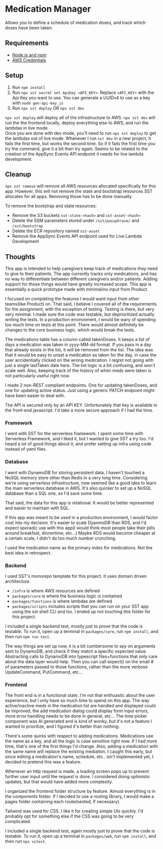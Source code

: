 # Medication Manager

Allows you to define a schedule of medication doses, and track which doses have been taken.

## Requirements

* [Node.js and npm](https://docs.npmjs.com/downloading-and-installing-node-js-and-npm)
* [AWS Credentials](https://sst.dev/docs/iam-credentials)

## Setup

1. Run `npm install`
2. Run `npx sst secret set ApiKey <API_KEY>`. Replace `<API_KEY>` with the Api Key you want to use. You can generate a UUIDv4 to use as a key with `node gen-api-key.js`
3. Run `npx sst deploy` OR `npx sst dev`

`npx sst deploy` will deploy all of the infrastructure to AWS. 
`npx sst dev` will run the the frontend locally, deploy everything else to AWS, and run the lambdas in live mode.  
Once you are done with dev mode, you'll need to run `npx sst deploy` to get the lambdas out of live mode. 
Whenever I run `sst dev` in a new project, it fails the first time, but works the second time. So if it fails the first time you try the command, give it a bit then try again. Seems to be related to the creation of the AppSync Events API endpoint it needs for live lambda development.

## Cleanup

`npx sst remove` will remove all AWS resources allocated specifically for this app. However, this will not remove the state and bootstrap resources SST allocates for all apps. Removing those has to be done manually.

To remove the bootstrap and state resources:

* Remove the S3 buckets `sst-state-<hash>` and `sst-asset-<hash>`
* Delete the SSM parameters stored under `/sst/passphrase/` and `/sst/bootstrap`
* Delete the ECR repository named `sst-asset`
* Remove the AppSync Events API endpoint used for Live Lambda Development

## Thoughts

This app is intended to help caregivers keep track of medications they need to give to their patients. The app currently tracks only medications, and has no way to differentiate between different caregivers and/or patients. Adding support for those things would have greatly increased scope. This app is essentially a quick prototype made with minimal/no input from Product. 

I focused on completing the features I would want input from other teams(like Product) on. That said, I believe I covered all of the requirements for the assignment, with the exception of testing. Testing is there, but very very minimal. I made sure the code was testable, but deprioritized actually writing the tests. In a production environment, I would be wary of spending too much time on tests at this point. There would almost definitely be changes to the core business logic, which would break the tests.

The medications table has a column called takenDoses. It keeps a list of days a medication was taken in yyyy-MM-dd format. If you pass in a day that already exists in the list, it will be removed from the list. The idea was that it would be easy to unset a medication as taken for the day, in case the user accidentially clicked on the wrong medication. I regret not going with just a single lastTaken date here. The list logic is a bit confusing, and won't scale well. Also, keeping track of the history of when meds were taken is not particularly useful right now. 

I made 2 non-REST compliant endpoints. One for updating takenDoses, and one for updating active status. Just using a generic PATCH endpoint might have been easier to deal with. 

The API is secured only by an API KEY. Unfortunately that key is available in the front-end javascript. I'd take a more secure approach if I had the time. 

### Framework

I went with SST for the serverless framework. I spent some time with Serverless Framework, and I liked it, but I wanted to give SST a try too. I'd heard a lot of good things about it, and prefer setting up infra using code instead of yaml files. 

### Database

I went with DynamoDB for storing persistent data. I haven't touched a NoSQL memory store other than Redis in a very long time. Considering we're using serverless infrastructure, now seemed like a good idea to learn the main serverless database in AWS. It's also quicker to set up a NoSQL database than a SQL one, so I'd save some time.

That said, the data for this app is relational. It would be better represented and easier to maintain with SQL. 

If this app was meant to be used in a production environment, I would factor cost into my decision. It's easier to scale DyanmoDB than RDS, and I'd expect sporadic use with this app(I would think most people take their pills around breakfast, dinnertime, etc...) Maybe RDS would become cheaper at a certain scale, I didn't do too much number crunching. 

I used the medication name as the primary index for medications. Not the best idea in retrospect. 

### Backend

I used SST's monorepo template for this project. It uses domain driven architecture.
* `/infra` is where AWS resources are defined
* `packages/core` is where the business logic is contained
* `packages/functions` is where lambdas are defined
* `packages/scripts` includes scripts that you can run on your SST app using the sst shell CLI and tsx. I ended up not touching this folder for this project.

I included a single backend test, mostly just to prove that the code is testable. To run it, open up a terminal in `packages/core`, run `npm install`, and then run `npm run test`. 

The way things are set up now, it is a bit cumbersome to spy on arguments sent to DynamoDB, and check if they match a specific expected value. Abstracting calls to DynamoDB into typescript files+functions that only care about the data layer would help. Then you can call expect() on the small # of parameters passed to those functions, rather than the more verbose UpdateCommand, PutCommand, etc...

### Frontend

The front end is in a functional state. I'm not that enthuastic about the user experience, but I only have so much time to spend on this app. The way active/inactive meds in the medication list are handled and displayed could be improved, the add medication dialog could display form input errors, more error handling needs to be done in general, etc... The time picker component was AI generated and is kind of wonky, but it's not a feature I wanted to prioritize, and I figured it's better than nothing. 

There's some quirks with respect to adding medications. Medications use the name as a key, and all the logic is case sensitive right now. If I had more time, that's one of the first things I'd change. Also, adding a medication with the same name will replace the existing mediaiton. I caught this early, but since editing a medication's name, schedule, etc.. isn't implemented yet, I decided to pretend this was a feature. 

Whenever an http request is made, a loading screen pops up to prevent further user input until the request is done. I considered doing optimistic updates, but that would have added more complexity.

I organized the frontend folder structure by feature. Almost everything is in the components folder. If I decided to use a routing library, I would make a pages folder containing each route(nested, if necessary).

Tailwind was used for CSS. I like it for creating simple UIs quickly. I'd probably opt for something else if the CSS was going to be very complicated.

I included a single backend test, again mostly just to prove that the code is testable. To run it, open up a terminal in `packages/web`, run `npm install`, and then run `npx vitest`. 
